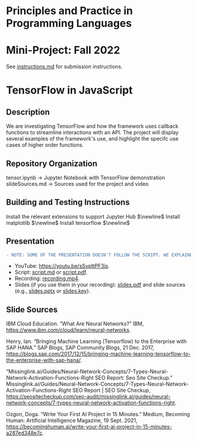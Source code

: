 # Principles and Practice in Programming Languages
# Mini-Project: Fall 2022

See [instructions.md](instructions.md) for submission instructions.

# TensorFlow in JavaScript

## Description

We are investigating TensorFlow and how the framework uses callback functions to streamline interactions with an API. The project will display several examples of the framework's use, and highlight the specifc use cases of higher order functions.

## Repository Organization

tensor.ipynb -> Jupyter Notebook with TensorFlow demonstration
slideSources.md -> Sources used for the project and video

## Building and Testing Instructions

Install the relevant extensions to support Jupyter Hub $\newline$
Install matplotlib $\newline$
Install tensorflow $\newline$

## Presentation
```diff
- NOTE: SOME OF THE PRESENTATION DOESN'T FOLLOW THE SCRIPT. WE EXPLAINED THE SLIDES AS PART OF OUR SCRIPT, WITHOUT EXPLICIT WRITTEN TEXT.
```


- YouTube: https://youtu.be/sSvpttPF3is.
- Script: [script.md](script.md) or [script.pdf](script.pdf).
- Recording: [recording.mp4](recording.mp4).
- Slides (if you use them in your recording): [slides.pdf](slides.pdf) and slide sources (e.g., [slides.pptx](slides.pptx) or [slides.key](slides.key)).

## Slide Sources
IBM Cloud Education. “What Are Neural Networks?” IBM, https://www.ibm.com/cloud/learn/neural-networks. 

Henry, Ian. “Bringing Machine Learning (Tensorflow) to the Enterprise with SAP HANA.” SAP Blogs, SAP Community Blogs, 21 Dec. 2017, https://blogs.sap.com/2017/12/15/bringing-machine-learning-tensorflow-to-the-enterprise-with-sap-hana/. 

“Missinglink.ai/Guides/Neural-Network-Concepts/7-Types-Neural-Network-Activation-Functions-Right SEO Report: Seo Site Checkup.” Missinglink.ai/Guides/Neural-Network-Concepts/7-Types-Neural-Network-Activation-Functions-Right SEO Report | SEO Site Checkup, https://seositecheckup.com/seo-audit/missinglink.ai/guides/neural-network-concepts/7-types-neural-network-activation-functions-right. 

Ozgon, Doga. “Write Your First AI Project in 15 Minutes.” Medium, Becoming Human: Artificial Intelligence Magazine, 19 Sept. 2021, https://becominghuman.ai/write-your-first-ai-project-in-15-minutes-a287ed348e7c. 